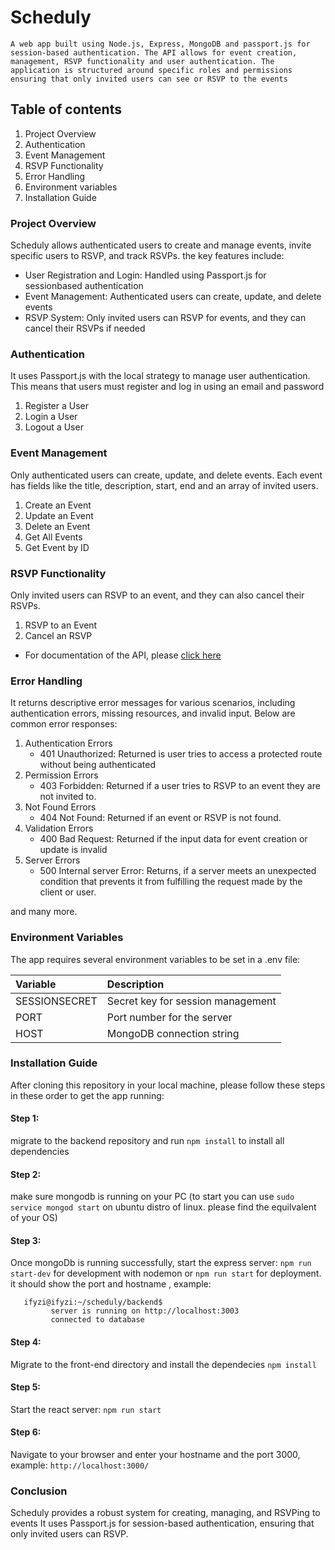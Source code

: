 # Scheduly
``A web app built using Node.js, Express, MongoDB and passport.js for session-based authentication.
The API allows for event creation, management, RSVP functionality and user authentication.
The application is structured around specific roles and permissions ensuring that only invited users
can see or RSVP to the events``

## Table of contents

1. Project Overview
2. Authentication
3. Event Management
4. RSVP Functionality
5. Error Handling
6. Environment variables
7. Installation Guide

### Project Overview

Scheduly allows authenticated users to  create and manage events, invite specific
users to RSVP, and track RSVPs. the key features include:
* User Registration and Login: Handled using Passport.js for sessionbased authentication
* Event Management: Authenticated users can create, update, and delete events
* RSVP System: Only invited users can RSVP for events, and they can cancel their RSVPs if needed

### Authentication

It uses Passport.js with the local strategy to manage user authentication.
This means that users must register and log in using an email and password
1. Register a User
2. Login a User
3. Logout a User

### Event Management

Only authenticated users can create, update, and delete events. Each event has
fields like the title, description, start, end and an array of invited users.
1. Create an Event
2. Update an Event
3. Delete an Event
4. Get All Events
5. Get Event by ID

### RSVP Functionality

Only invited users can RSVP to an event, and they can also cancel their RSVPs.
1. RSVP to an Event
2. Cancel an RSVP

* For documentation of the API, please [click here](./backend/apidocs.md)

### Error Handling

It returns descriptive error messages for various scenarios, including
authentication errors, missing resources, and invalid input. Below are common
error responses:
1. Authentication Errors
   * 401 Unauthorized: Returned is user tries to access a protected route without being authenticated
2. Permission Errors
   * 403 Forbidden: Returned if a user tries to RSVP to an event they are not invited to.
3. Not Found Errors
   * 404 Not Found: Returned if an event or RSVP is not found.
4. Validation Errors
   * 400 Bad Request: Returned if the input data for event creation or update is invalid
5. Server Errors
   * 500 Internal server Error: Returns, if a server meets an unexpected condition
     that prevents it from fulfilling the request made by the client or user.

and many more.

### Environment Variables

The app requires several environment variables to be set in a .env file:

| Variable| Description |
|:-|:-|
| SESSIONSECRET | Secret key for session management |
| PORT | Port number for the server |
| HOST | MongoDB connection string |

### Installation Guide

After cloning this repository in your local machine, please follow these steps in these order to get the app running:

#### Step 1:
migrate to the backend repository and run ```npm install``` to install all dependencies

#### Step 2:
make sure mongodb is running on your PC (to start you can use ```sudo service mongod start``` on ubuntu distro of linux. please find the equilvalent of your OS)

#### Step 3:
Once mongoDb is running successfully, start the express server: ```npm run start-dev``` for development with nodemon or ```npm run start``` for deployment. it should show the port and hostname , example:
```
   ifyzi@ifyzi:~/scheduly/backend$
         server is running on http://localhost:3003
         connected to database
```

#### Step 4:
Migrate to the front-end directory and install the dependecies
```npm install```

#### Step 5:
Start the react server:
```npm run start```

#### Step 6:
Navigate to your browser and enter your hostname and the port 3000, example:
```http://localhost:3000/```

### Conclusion
Scheduly provides a robust system for creating, managing, and RSVPing to events
It uses Passport.js for session-based authentication, ensuring that only invited users
can RSVP.
